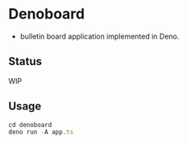 # Denoboard

- bulletin board application implemented in Deno.

## Status

WIP

## Usage

```ts
cd denoboard
deno run -A app.ts
```
